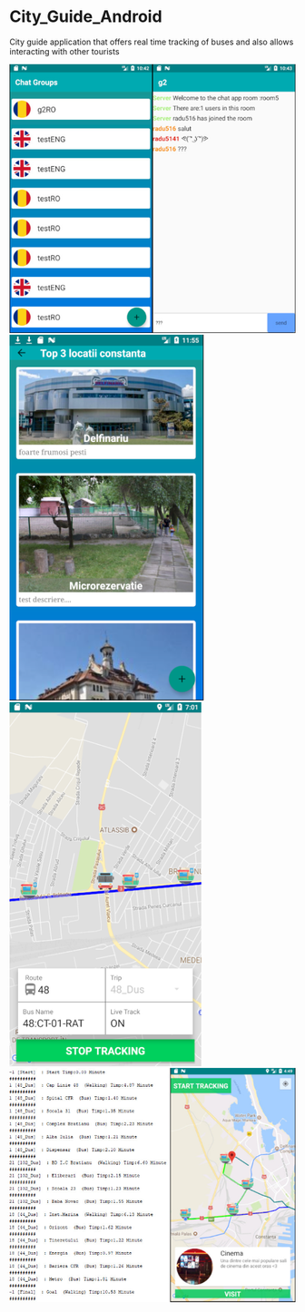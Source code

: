 # City_Guide_Android

City guide application that offers real time tracking of buses and also allows interacting with other tourists

![](Images/1.jpg)
![](Images/2.PNG)
![](Images/3.PNG)
![](Images/4.PNG)

